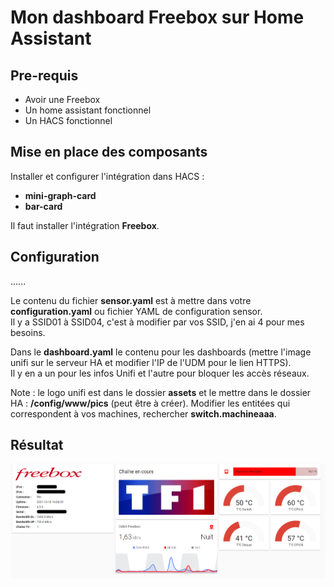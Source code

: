 # Mon dashboard Freebox sur Home Assistant

## Pre-requis

- Avoir une Freebox
- Un home assistant fonctionnel
- Un HACS fonctionnel


## Mise en place des composants

Installer et configurer l'intégration dans HACS :  

  - **mini-graph-card**
  - **bar-card**

Il faut installer l'intégration **Freebox**.


## Configuration



......

Le contenu du fichier **sensor.yaml** est à mettre dans votre **configuration.yaml** ou fichier YAML de configuration sensor.  
Il y a SSID01 à SSID04, c'est à modifier par vos SSID, j'en ai 4 pour mes besoins.  
  
    
Dans le **dashboard.yaml** le contenu pour les dashboards (mettre l'image unifi sur le serveur HA et modifier l'IP de l'UDM pour le lien HTTPS).  
Il y en a un pour les infos Unifi et l'autre pour bloquer les accès réseaux.  

Note : le logo unifi est dans le dossier **assets** et le mettre dans le dossier HA : **/config/www/pics** (peut être à créer).
Modifier les entitées qui correspondent à vos machines, rechercher **switch.machineaaa**.

## Résultat
![Image1](./screenshots/01.png)


